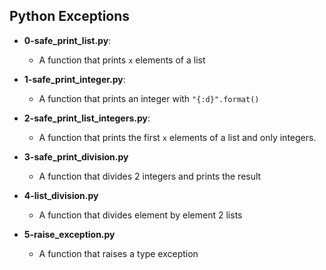 ## Python Exceptions
- **0-safe_print_list.py**: 
  - A function that prints ```x``` elements of a list
  
- **1-safe_print_integer.py**: 
  -  A function that prints an integer with ```"{:d}".format()```
  
- **2-safe_print_list_integers.py**:
  - A function that prints the first ```x``` elements of a list and only integers.
  
- **3-safe_print_division.py**
  - A function that divides 2 integers and prints the result

- **4-list_division.py**
  - A function that divides element by element 2 lists

- **5-raise_exception.py**
  - A function that raises a type exception 
